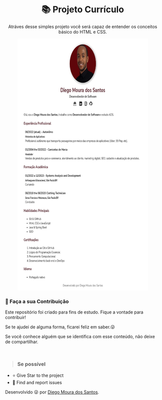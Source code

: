 <h1 align="center"> 📚 Projeto Currículo  </h1>

<p align="center"> Atráves desse simples projeto você será capaz de entender os conceitos 
básico do HTML e CSS.</p>

<div style="align-items:center">
    <figure>
        <img src="curriculo.jpg"alt="Projeto Currículo" height="815" width="620">
    </figure>
</div>


<h3> 🤝 Faça a sua Contribuição </h3>
<p>
Este repositório foi criado para fins de estudo. Fique a vontade para contribuir!

Se te ajudei de alguma forma, ficarei feliz em saber.😜

Se você conhece alguém que se identifica com esse conteúdo, não deixe de compartilhar.
</p></br>

> <h3>Se possível</h3>

- ⭐️ Give Star to the project
- 🐛 Find and report issues
</p>

Desenvolvido 😜 por [Diego Moura dos Santos](https://www.linkedin.com/in/diegomouradossantos/).
